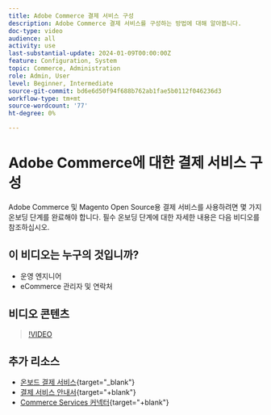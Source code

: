 ```yaml
---
title: Adobe Commerce 결제 서비스 구성
description: Adobe Commerce 결제 서비스를 구성하는 방법에 대해 알아봅니다.
doc-type: video
audience: all
activity: use
last-substantial-update: 2024-01-09T00:00:00Z
feature: Configuration, System
topic: Commerce, Administration
role: Admin, User
level: Beginner, Intermediate
source-git-commit: bd6e6d50f94f688b762ab1fae5b0112f046236d3
workflow-type: tm+mt
source-wordcount: '77'
ht-degree: 0%

---
```


# Adobe Commerce에 대한 결제 서비스 구성

Adobe Commerce 및 Magento Open Source용 결제 서비스를 사용하려면 몇 가지 온보딩 단계를 완료해야 합니다. 필수 온보딩 단계에 대한 자세한 내용은 다음 비디오를 참조하십시오.

## 이 비디오는 누구의 것입니까?

- 운영 엔지니어
- eCommerce 관리자 및 연락처

## 비디오 콘텐츠

>[!VIDEO](https://video.tv.adobe.com/v/3425957?learn=on)

## 추가 리소스

- [온보드 결제 서비스](https://experienceleague.adobe.com/docs/commerce-merchant-services/payment-services/get-started/onboard.html){target="_blank"}
- [결제 서비스 안내서](https://experienceleague.adobe.com/docs/commerce-merchant-services/payment-services/guide-overview.html){target="+blank"}
- [Commerce Services 커넥터](https://experienceleague.adobe.com/docs/commerce-merchant-services/user-guides/integration-services/saas.html){target="+blank"}
